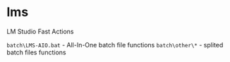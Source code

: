 # lms
LM Studio Fast Actions

`batch\LMS-AIO.bat` - All-In-One batch file functions
`batch\other\*` - splited batch files functions
